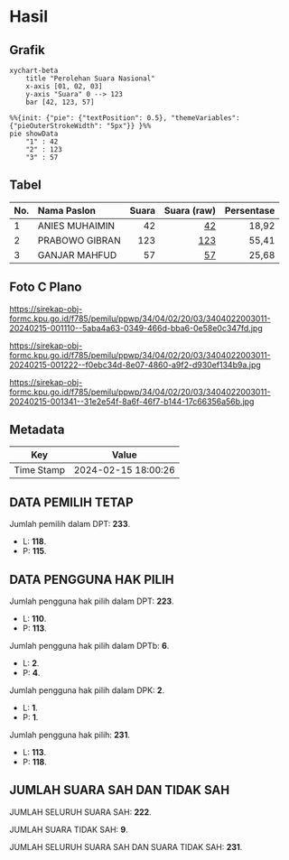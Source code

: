 # Hasil

## Grafik

```mermaid
xychart-beta
    title "Perolehan Suara Nasional"
    x-axis [01, 02, 03]
    y-axis "Suara" 0 --> 123
    bar [42, 123, 57]
```

```mermaid
%%{init: {"pie": {"textPosition": 0.5}, "themeVariables": {"pieOuterStrokeWidth": "5px"}} }%%
pie showData
    "1" : 42
    "2" : 123
    "3" : 57
```

## Tabel

| No. | Nama Paslon    | Suara | Suara (raw) | Persentase |
|:--- |:-------------- | -----:| -----------:| ----------:|
| 1   | ANIES MUHAIMIN | 42    | [42][p-1]   | 18,92      |
| 2   | PRABOWO GIBRAN | 123   | [123][p-2]  | 55,41      |
| 3   | GANJAR MAHFUD  | 57    | [57][p-3]   | 25,68      |


[p-1]: https://github.com/gigit-pemilu/pemilu-2024/blob/main/pilpres/hitung-suara/sub/34-di-yogyakarta/sub/04-sleman/sub/02-godean/sub/2003-sidomulyo/sub/011-tps/sub/paslon-1.txt
[p-2]: https://github.com/gigit-pemilu/pemilu-2024/blob/main/pilpres/hitung-suara/sub/34-di-yogyakarta/sub/04-sleman/sub/02-godean/sub/2003-sidomulyo/sub/011-tps/sub/paslon-2.txt
[p-3]: https://github.com/gigit-pemilu/pemilu-2024/blob/main/pilpres/hitung-suara/sub/34-di-yogyakarta/sub/04-sleman/sub/02-godean/sub/2003-sidomulyo/sub/011-tps/sub/paslon-3.txt

## Foto C Plano

https://sirekap-obj-formc.kpu.go.id/f785/pemilu/ppwp/34/04/02/20/03/3404022003011-20240215-001110--5aba4a63-0349-466d-bba6-0e58e0c347fd.jpg

https://sirekap-obj-formc.kpu.go.id/f785/pemilu/ppwp/34/04/02/20/03/3404022003011-20240215-001222--f0ebc34d-8e07-4860-a9f2-d930ef134b9a.jpg

https://sirekap-obj-formc.kpu.go.id/f785/pemilu/ppwp/34/04/02/20/03/3404022003011-20240215-001341--31e2e54f-8a6f-46f7-b144-17c66356a56b.jpg


## Metadata

| Key        | Value               |
| ---------- | ------------------- |
| Time Stamp | 2024-02-15 18:00:26 |


## DATA PEMILIH TETAP

Jumlah pemilih dalam DPT: **233**.
 * L: **118**.
 * P: **115**.

## DATA PENGGUNA HAK PILIH

Jumlah pengguna hak pilih dalam DPT: **223**.
 * L: **110**.
 * P: **113**.

Jumlah pengguna hak pilih dalam DPTb: **6**.
 * L: **2**.
 * P: **4**.

Jumlah pengguna hak pilih dalam DPK: **2**.
 * L: **1**.
 * P: **1**.

Jumlah pengguna hak pilih: **231**.
 * L: **113**.
 * P: **118**.

## JUMLAH SUARA SAH DAN TIDAK SAH

JUMLAH SELURUH SUARA SAH: **222**.

JUMLAH SUARA TIDAK SAH: **9**.

JUMLAH SELURUH SUARA SAH DAN SUARA TIDAK SAH: **231**.


